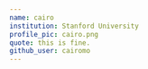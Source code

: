 ```yaml
---
name: cairo
institution: Stanford University
profile_pic: cairo.png
quote: this is fine.
github_user: cairomo
---
```



